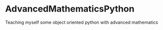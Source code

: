 # AdvancedMathematicsPython

Teaching myself some object oriented python with advanced mathematics 
